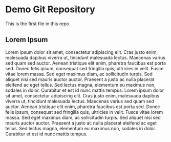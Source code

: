 # Demo Git Repository
This is the first file in this repo
## Lorem Ipsum
Lorem ipsum dolor sit amet, consectetur adipiscing elit. Cras justo enim, malesuada dapibus viverra ut, tincidunt malesuada lectus. Maecenas varius sed quam sed auctor. Aenean tristique elit enim, pharetra faucibus est porta sed. Donec felis ipsum, consequat sed fringilla quis, ultricies in velit. Fusce vitae lorem massa. Sed eget maximus diam, ac sollicitudin turpis. Sed aliquet nisi sed mauris auctor auctor. Praesent a justo ac nulla placerat eleifend ac eget tellus. Sed lectus magna, elementum eu maximus non, sodales in dolor. Curabitur et est id nunc mattis tempus.
Lorem ipsum dolor sit amet, consectetur adipiscing elit. Cras justo enim, malesuada dapibus viverra ut, tincidunt malesuada lectus. Maecenas varius sed quam sed auctor. Aenean tristique elit enim, pharetra faucibus est porta sed. Donec felis ipsum, consequat sed fringilla quis, ultricies in velit. Fusce vitae lorem massa. Sed eget maximus diam, ac sollicitudin turpis. Sed aliquet nisi sed mauris auctor auctor. Praesent a justo ac nulla placerat eleifend ac eget tellus. Sed lectus magna, elementum eu maximus non, sodales in dolor. Curabitur et est id nunc mattis tempus.
